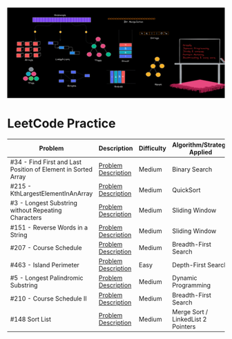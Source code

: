 ![Data Structures & Algorithms](./images/datastructuresalgorithms.png)

# LeetCode Practice # 

 Problem | Description  | Difficulty | Algorithm/Strategy Applied | Solution
--- | --- | --- | --- | --- |
#34 - Find First and Last Position of Element in Sorted Array | [Problem Description](https://leetcode.com/problems/find-first-and-last-position-of-element-in-sorted-array/) | Medium | Binary Search |  [Java](https://github.com/idkburkes/Study-Of-Algorithms/blob/master/Medium/Binary%20Search/FindFirstAndLastPositionOfElementInSortedArray.java) |
#215 - KthLargestElementInAnArray| [Problem Description](https://leetcode.com/problems/kth-largest-element-in-an-array/) | Medium | QuickSort | [Java](https://github.com/idkburkes/Study-Of-Algorithms/blob/master/Medium/QuickSort/KthLargestElementInAnArray.java)  |   
#3 - Longest Substring without Repeating Characters    |  [Problem Description](https://leetcode.com/problems/longest-substring-without-repeating-characters/) | Medium  | Sliding Window | [Java](https://github.com/idkburkes/Study-Of-Algorithms/blob/master/Medium/Sliding%20Window/LongestSubstringWithoutRepeatingCharacter.java) |  
#151 - Reverse Words in a String | [Problem Description](https://leetcode.com/problems/reverse-words-in-a-string/) | Medium | Sliding Window | [Java](https://github.com/idkburkes/Algorithm-Practice/blob/master/Medium/Sliding%20Window/ReverseWordsInAString.java) |
#207 - Course Schedule | [Problem Description](https://leetcode.com/problems/course-schedule/) | Medium | Breadth-First Search | [Java](https://github.com/idkburkes/Algorithm-Practice/blob/master/Medium/Graph/CourseSchedule.java) | 
#463 - Island Perimeter | [Problem Description](https://leetcode.com/problems/island-perimeter/) | Easy | Depth-First Search | [Java](https://github.com/idkburkes/Algorithm-Practice/blob/master/Easy/Graph/IslandPerimeter.java) | 
#5 - Longest Palindromic Substring | [Problem Description](https://leetcode.com/problems/longest-palindromic-substring/) | Medium | Dynamic Programming | [Java](https://github.com/idkburkes/Algorithm-Practice/blob/master/Medium/Dynamic%20Programming/LongestPalindromicSubstring.java) |
#210 - Course Schedule II | [Problem Description](https://leetcode.com/problems/course-schedule-ii/) | Medium | Breadth-First Search | [Java](https://github.com/idkburkes/Algorithm-Practice/blob/master/Medium/Graph/CourseSchedule2.java)
#148 Sort List | [Problem Description](https://leetcode.com/problems/sort-list/) | Medium | Merge Sort / LinkedList 2 Pointers | [Java]()